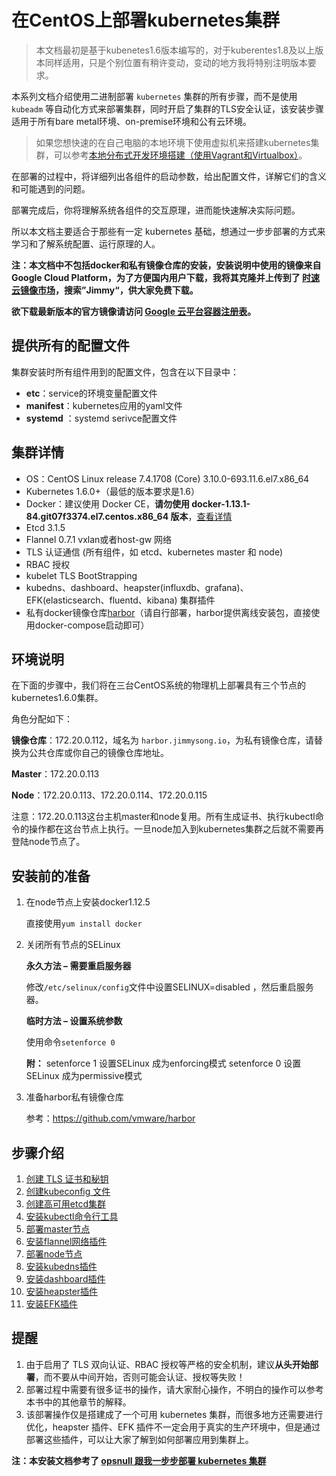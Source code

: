 # 在CentOS上部署kubernetes集群

> 本文档最初是基于kubenetes1.6版本编写的，对于kuberentes1.8及以上版本同样适用，只是个别位置有稍许变动，变动的地方我将特别注明版本要求。

本系列文档介绍使用二进制部署 `kubernetes` 集群的所有步骤，而不是使用 `kubeadm` 等自动化方式来部署集群，同时开启了集群的TLS安全认证，该安装步骤适用于所有bare metal环境、on-premise环境和公有云环境。

>  如果您想快速的在自己电脑的本地环境下使用虚拟机来搭建kubernetes集群，可以参考[本地分布式开发环境搭建（使用Vagrant和Virtualbox）](../develop/using-vagrant-and-virtualbox-for-development.md)。

在部署的过程中，将详细列出各组件的启动参数，给出配置文件，详解它们的含义和可能遇到的问题。

部署完成后，你将理解系统各组件的交互原理，进而能快速解决实际问题。

所以本文档主要适合于那些有一定 kubernetes 基础，想通过一步步部署的方式来学习和了解系统配置、运行原理的人。

**注：本文档中不包括docker和私有镜像仓库的安装，安装说明中使用的镜像来自 Google Cloud Platform，为了方便国内用户下载，我将其克隆并上传到了 [时速云镜像市场](https://tenxcloud.com/)，搜索”Jimmy“，供大家免费下载。**

**欲下载最新版本的官方镜像请访问 [Google 云平台容器注册表](https://console.cloud.google.com/gcr/images/google-containers/GLOBAL)。**

## 提供所有的配置文件

集群安装时所有组件用到的配置文件，包含在以下目录中：

- **etc**：service的环境变量配置文件
- **manifest**：kubernetes应用的yaml文件
- **systemd** ：systemd serivce配置文件

## 集群详情

+ OS：CentOS Linux release 7.4.1708 (Core) 3.10.0-693.11.6.el7.x86_64
+ Kubernetes 1.6.0+（最低的版本要求是1.6）
+ Docker：建议使用 Docker CE，**请勿使用 docker-1.13.1-84.git07f3374.el7.centos.x86_64 版本**，[查看详情](https://jimmysong.io/posts/docker-exec-bug-on-centos7/)
+ Etcd 3.1.5
+ Flannel 0.7.1 vxlan或者host-gw 网络
+ TLS 认证通信 (所有组件，如 etcd、kubernetes master 和 node)
+ RBAC 授权
+ kubelet TLS BootStrapping
+ kubedns、dashboard、heapster(influxdb、grafana)、EFK(elasticsearch、fluentd、kibana) 集群插件
+ 私有docker镜像仓库[harbor](https://github.com/vmware/harbor)（请自行部署，harbor提供离线安装包，直接使用docker-compose启动即可）

## 环境说明

在下面的步骤中，我们将在三台CentOS系统的物理机上部署具有三个节点的kubernetes1.6.0集群。

角色分配如下：

**镜像仓库**：172.20.0.112，域名为 `harbor.jimmysong.io`，为私有镜像仓库，请替换为公共仓库或你自己的镜像仓库地址。

**Master**：172.20.0.113

**Node**：172.20.0.113、172.20.0.114、172.20.0.115

注意：172.20.0.113这台主机master和node复用。所有生成证书、执行kubectl命令的操作都在这台节点上执行。一旦node加入到kubernetes集群之后就不需要再登陆node节点了。

## 安装前的准备

1. 在node节点上安装docker1.12.5

   直接使用`yum install docker`

2. 关闭所有节点的SELinux

   **永久方法 – 需要重启服务器**

   修改`/etc/selinux/config`文件中设置SELINUX=disabled ，然后重启服务器。

   **临时方法 – 设置系统参数**

   使用命令`setenforce 0`

   **附：**
   setenforce 1 设置SELinux 成为enforcing模式
   setenforce 0 设置SELinux 成为permissive模式

3. 准备harbor私有镜像仓库

   参考：https://github.com/vmware/harbor

## 步骤介绍

1. [创建 TLS 证书和秘钥](create-tls-and-secret-key.md)
2. [创建kubeconfig 文件](create-kubeconfig.md)
3. [创建高可用etcd集群](etcd-cluster-installation.md)
4. [安装kubectl命令行工具](kubectl-installation.md)
5. [部署master节点](master-installation.md)
6. [安装flannel网络插件](flannel-installation.md)
7. [部署node节点](node-installation.md)
8. [安装kubedns插件](kubedns-addon-installation.md)
9. [安装dashboard插件](dashboard-addon-installation.md)
10. [安装heapster插件](heapster-addon-installation.md)
11. [安装EFK插件](efk-addon-installation.md)

## 提醒

1. 由于启用了 TLS 双向认证、RBAC 授权等严格的安全机制，建议**从头开始部署**，而不要从中间开始，否则可能会认证、授权等失败！
2. 部署过程中需要有很多证书的操作，请大家耐心操作，不明白的操作可以参考本书中的其他章节的解释。
3. 该部署操作仅是搭建成了一个可用 kubernetes 集群，而很多地方还需要进行优化，heapster 插件、EFK 插件不一定会用于真实的生产环境中，但是通过部署这些插件，可以让大家了解到如何部署应用到集群上。

**注：本安装文档参考了 [opsnull 跟我一步步部署 kubernetes 集群](https://github.com/opsnull/follow-me-install-kubernetes-cluster/)**
